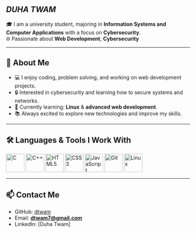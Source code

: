 ## <i> DUHA TWAM</i>

🎓 I am a university student, majoring in **Information Systems and Computer Applications** with a focus on **Cybersecurity**.  
🌐 Passionate about **Web Development**, **Cybersecurity**

---

## 🚀 About Me
- 💻 I enjoy coding, problem solving, and working on web development projects.  
- 🔒 Interested in cybersecurity and learning how to secure systems and networks.  
- 🌱 Currently learning: **Linux** & **advanced web development**.  
- 📚 Always excited to explore new technologies and improve my skills.  

---

## 🛠️ Languages & Tools I Work With
<p>
  <img src="https://cdn.jsdelivr.net/gh/devicons/devicon/icons/c/c-original.svg" alt="C" width="50"/>
  <img src="https://cdn.jsdelivr.net/gh/devicons/devicon/icons/cplusplus/cplusplus-original.svg" alt="C++" width="50"/>
  <img src="https://cdn.jsdelivr.net/gh/devicons/devicon/icons/html5/html5-original.svg" alt="HTML5" width="50"/>
  <img src="https://cdn.jsdelivr.net/gh/devicons/devicon/icons/css3/css3-original.svg" alt="CSS3" width="50"/>
  <img src="https://cdn.jsdelivr.net/gh/devicons/devicon/icons/javascript/javascript-original.svg" alt="JavaScript" width="50"/>
  <img src="https://cdn.jsdelivr.net/gh/devicons/devicon/icons/git/git-original.svg" alt="Git" width="50"/>
  <img src="https://cdn.jsdelivr.net/gh/devicons/devicon/icons/linux/linux-original.svg" alt="Linux" width="50"/>
</p>

---

## 📫 Contact Me
- GitHub: [dtwam](https://github.com/dtwam)  
- Email: **dtwam7@gmail.com**  
- LinkedIn: [Duha Twam]
